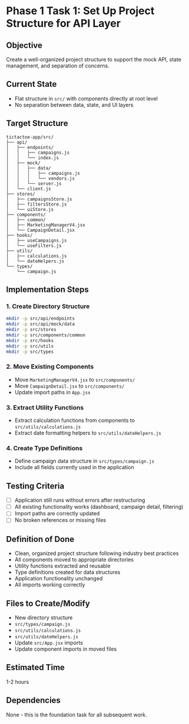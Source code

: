 # Phase 1 Task 1: Set Up Project Structure for API Layer

## Objective
Create a well-organized project structure to support the mock API, state management, and separation of concerns.

## Current State
- Flat structure in `src/` with components directly at root level
- No separation between data, state, and UI layers

## Target Structure
```
tictactoe-app/src/
├── api/
│   ├── endpoints/
│   │   ├── campaigns.js
│   │   └── index.js
│   ├── mock/
│   │   ├── data/
│   │   │   ├── campaigns.js
│   │   │   └── vendors.js
│   │   └── server.js
│   └── client.js
├── stores/
│   ├── campaignsStore.js
│   ├── filtersStore.js
│   └── uiStore.js
├── components/
│   ├── common/
│   ├── MarketingManagerV4.jsx
│   └── CampaignDetail.jsx
├── hooks/
│   ├── useCampaigns.js
│   └── useFilters.js
├── utils/
│   ├── calculations.js
│   └── dateHelpers.js
└── types/
    └── campaign.js
```

## Implementation Steps

### 1. Create Directory Structure
```bash
mkdir -p src/api/endpoints
mkdir -p src/api/mock/data
mkdir -p src/stores
mkdir -p src/components/common
mkdir -p src/hooks
mkdir -p src/utils
mkdir -p src/types
```

### 2. Move Existing Components
- Move `MarketingManagerV4.jsx` to `src/components/`
- Move `CampaignDetail.jsx` to `src/components/`
- Update import paths in `App.jsx`

### 3. Extract Utility Functions
- Extract calculation functions from components to `src/utils/calculations.js`
- Extract date formatting helpers to `src/utils/dateHelpers.js`

### 4. Create Type Definitions
- Define campaign data structure in `src/types/campaign.js`
- Include all fields currently used in the application

## Testing Criteria
- [ ] Application still runs without errors after restructuring
- [ ] All existing functionality works (dashboard, campaign detail, filtering)
- [ ] Import paths are correctly updated
- [ ] No broken references or missing files

## Definition of Done
- Clean, organized project structure following industry best practices
- All components moved to appropriate directories
- Utility functions extracted and reusable
- Type definitions created for data structures
- Application functionality unchanged
- All imports working correctly

## Files to Create/Modify
- New directory structure
- `src/types/campaign.js`
- `src/utils/calculations.js`
- `src/utils/dateHelpers.js`
- Update `src/App.jsx` imports
- Update component imports in moved files

## Estimated Time
1-2 hours

## Dependencies
None - this is the foundation task for all subsequent work.